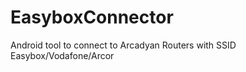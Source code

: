 EasyboxConnector
================

Android tool to connect to Arcadyan Routers with SSID Easybox/Vodafone/Arcor